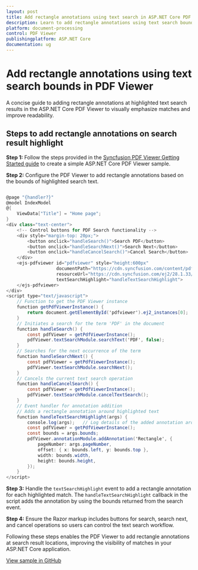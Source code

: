 ```yaml
---
layout: post
title: Add rectangle annotations using text search in ASP.NET Core PDF Viewer | Syncfusion
description: Learn to add rectangle annotations using text search bounds in the Syncfusion ASP.NET Core PDF Viewer component, including initialization and search controls.
platform: document-processing
control: PDF Viewer
publishingplatform: ASP.NET Core
documentation: ug
---
```


# Add rectangle annotations using text search bounds in PDF Viewer

A concise guide to adding rectangle annotations at highlighted text search results in the ASP.NET Core PDF Viewer to visually emphasize matches and improve readability.

## Steps to add rectangle annotations on search result highlight

**Step 1:** Follow the steps provided in the [Syncfusion PDF Viewer Getting Started guide](https://help.syncfusion.com/document-processing/pdf/pdf-viewer/asp-net-core/getting-started) to create a simple ASP.NET Core PDF Viewer sample.

**Step 2:** Configure the PDF Viewer to add rectangle annotations based on the bounds of highlighted search text.

```cs

@page "{handler?}"
@model IndexModel
@{
    ViewData["Title"] = "Home page";
}
<div class="text-center">
    <!-- Control buttons for PDF Search functionality -->
    <div style="margin-top: 20px;">
        <button onclick="handleSearch()">Search PDF</button>
        <button onclick="handleSearchNext()">Search Next</button>
        <button onclick="handleCancelSearch()">Cancel Search</button>
    </div>
    <ejs-pdfviewer id="pdfviewer" style="height:600px"
                   documentPath="https://cdn.syncfusion.com/content/pdf/pdf-succinctly.pdf"
                   resourceUrl="https://cdn.syncfusion.com/ej2/28.1.33/dist/ej2-pdfviewer-lib"
                   textSearchHighlight="handleTextSearchHighlight">
    </ejs-pdfviewer>
</div>
<script type="text/javascript">
    // Function to get the PDF Viewer instance
    function getPdfViewerInstance() {
        return document.getElementById('pdfviewer').ej2_instances[0];
    }
    // Initiates a search for the term 'PDF' in the document
    function handleSearch() {
        const pdfViewer = getPdfViewerInstance();
        pdfViewer.textSearchModule.searchText('PDF', false);
    }
    // Searches for the next occurrence of the term
    function handleSearchNext() {
        const pdfViewer = getPdfViewerInstance();
        pdfViewer.textSearchModule.searchNext();
    }
    // Cancels the current text search operation
    function handleCancelSearch() {
        const pdfViewer = getPdfViewerInstance();
        pdfViewer.textSearchModule.cancelTextSearch();
    }
    // Event handler for annotation addition
    // Adds a rectangle annotation around highlighted text
    function handleTextSearchHighlight(args) {
        console.log(args);   // Log details of the added annotation around highlighted text
        const pdfViewer = getPdfViewerInstance();
        const bounds = args.bounds;
        pdfViewer.annotationModule.addAnnotation('Rectangle', {
            pageNumber: args.pageNumber,
            offset: { x: bounds.left, y: bounds.top },
            width: bounds.width,
            height: bounds.height,
        });
    }
</script>

```

**Step 3:** Handle the `textSearchHighlight` event to add a rectangle annotation for each highlighted match. The `handleTextSearchHighlight` callback in the script adds the annotation by using the bounds returned from the search event.

**Step 4:** Ensure the Razor markup includes buttons for search, search next, and cancel operations so users can control the text search workflow.

Following these steps enables the PDF Viewer to add rectangle annotations at search result locations, improving the visibility of matches in your ASP.NET Core application.

[View sample in GitHub](https://github.com/SyncfusionExamples/asp-core-pdf-viewer-examples/tree/master/How%20to)
